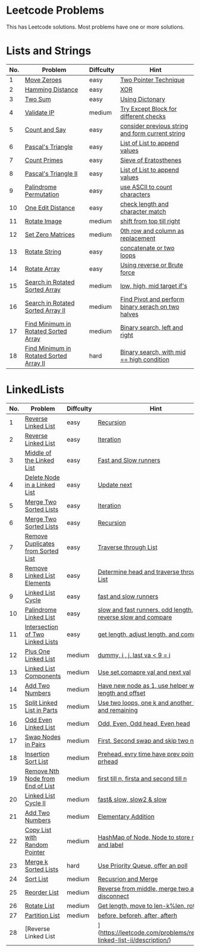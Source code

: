 # Leetcode Problems
This has Leetcode solutions. Most problems have one or more solutions.

# Lists and Strings
No. | Problem | Diffculty | Hint
--- | --- | --- | ---
1 |	[Move Zeroes](https://leetcode.com/problems/move-zeroes/description/) | easy | [Two Pointer Technique](https://github.com/nir20ane/Python/blob/master/leetcode/Lists_and_Strings/movezeroes.py)
2 |	[Hamming Distance](https://leetcode.com/problems/hamming-distance/description/) | easy | [XOR](https://github.com/nir20ane/Python/blob/master/leetcode/Lists_and_Strings/hammingdistance.py)
3 |	[Two Sum](https://leetcode.com/problems/two-sum/description/) | easy | [Using Dictonary](https://github.com/nir20ane/Python/blob/master/leetcode/Lists_and_Strings/two_sum.py)
4 | [Validate IP](https://leetcode.com/problems/validate-ip-address/description/) | medium | [Try Except Block for different checks](https://github.com/nir20ane/Python/blob/master/leetcode/Lists_and_Strings/validateIP.py)
5 | [Count and Say](https://leetcode.com/problems/count-and-say/description/) | easy | [consider previous string and form current string](https://github.com/nir20ane/Python/blob/master/leetcode/Lists_and_Strings/count_and_say.py)
6 | [Pascal's Triangle](https://leetcode.com/problems/pascals-triangle/description/) | easy | [List of List to append values](https://github.com/nir20ane/Python/blob/master/leetcode/Lists_and_Strings/pascal_triangle.py)
7 | [Count Primes](https://leetcode.com/problems/count-primes/description/) | easy | [Sieve of Eratosthenes](https://github.com/nir20ane/Python/blob/master/leetcode/Lists_and_Strings/Count_Primes.py)
8 | [Pascal's Triangle II](https://leetcode.com/problems/pascals-triangle-ii/description/) | easy | [List of List to append values](https://github.com/nir20ane/Python/blob/master/leetcode/Lists_and_Strings/pascal_triangleII.py)
9 | [Palindrome Permutation](https://leetcode.com/problems/palindrome-permutation/description/) | easy | [use ASCII to count characters](https://github.com/nir20ane/Python/blob/master/leetcode/Lists_and_Strings/CanPermutePalindrome.py)
10 | [One Edit Distance](https://leetcode.com/problems/one-edit-distance/\/description/) | easy | [check length and character match](https://github.com/nir20ane/Python/blob/master/leetcode/Lists_and_Strings/OneEditDistance.py)
11 | [Rotate Image](https://leetcode.com/problems/rotate-image/description/) | medium | [shift from top till right](https://github.com/nir20ane/Python/blob/master/leetcode/Lists_and_Strings/RotateImage.py)
12 | [Set Zero Matrices](https://leetcode.com/problems/set-matrix-zeroes/description/) | medium | [0th row and column as replacement](https://github.com/nir20ane/Python/blob/master/leetcode/Lists_and_Strings/SetZeroMatrices.py)
13 | [Rotate String](https://leetcode.com/problems/rotate-string/description/) | easy | [concatenate or two loops](https://github.com/nir20ane/Python/blob/master/leetcode/Lists_and_Strings/RotateString.py)
14 | [Rotate Array](https://leetcode.com/problems/rotate-array/description) | easy | [Using reverse or Brute force](https://github.com/nir20ane/Python/blob/master/leetcode/Lists_and_Strings/RotateArray.py)
15 | [Search in Rotated Sorted Array](https://leetcode.com/problems/search-in-rotated-sorted-array/description) | medium | [low, high, mid target if's](https://github.com/nir20ane/Python/blob/master/leetcode/Lists_and_Strings/SearchinRotList.py)
16 | [ Search in Rotated Sorted Array II](https://leetcode.com/problems/search-in-rotated-sorted-array-ii/description) | medium | [Find Pivot and perform binary serach on two halves](https://github.com/nir20ane/Python/blob/master/leetcode/Lists_and_Strings/SortRotList2.py)
17 | [Find Minimum in Rotated Sorted Array](https://leetcode.com/problems/find-minimum-in-rotated-sorted-array/description) | medium | [Binary search, left and right](https://github.com/nir20ane/Python/blob/master/leetcode/Lists_and_Strings/SearchMinSortArray.py)
18 | [ Find Minimum in Rotated Sorted Array II](https://leetcode.com/problems/find-minimum-in-rotated-sorted-array-ii/description) | hard | [Binary search, with mid == high condition](https://github.com/nir20ane/Python/blob/master/leetcode/Lists_and_Strings/SearchMinSortArray2.py)


# LinkedLists
No. | Problem | Diffculty | Hint
--- | --- | --- | ---
1 | [Reverse Linked List](https://leetcode.com/problems/reverse-linked-list/description) | easy | [Recursion](https://github.com/nir20ane/Python/blob/master/leetcode/LinkedLists/ReverseLinkedList_Recursion.py)
2 | [Reverse Linked List](https://leetcode.com/problems/reverse-linked-list/description) | easy | [Iteration](https://github.com/nir20ane/Python/blob/master/leetcode/LinkedLists/ReverseLinkedList_Iteration.py)
3 | [Middle of the Linked List](https://leetcode.com/problems/middle-of-the-linked-list/description) | easy | [Fast and Slow runners](https://github.com/nir20ane/Python/blob/master/leetcode/LinkedLists/MiddleofLinkedList.py)
4 | [Delete Node in a Linked List](https://leetcode.com/problems/delete-node-in-a-linked-list/description) | easy | [Update next](https://github.com/nir20ane/Python/blob/master/leetcode/LinkedLists/DeleteNodefromList.py)
5 | [Merge Two Sorted Lists](https://leetcode.com/problems/merge-two-sorted-lists/description) | easy | [Iteration](https://github.com/nir20ane/Python/blob/master/leetcode/LinkedLists/MergeTwoSortedListsIteration.py)
6 | [Merge Two Sorted Lists](https://leetcode.com/problems/merge-two-sorted-lists/description) | easy | [Recursion](https://github.com/nir20ane/Python/blob/master/leetcode/LinkedLists/MergeTwoSortedListsRecursion.py)
7 | [Remove Duplicates from Sorted List](https://leetcode.com/problems/remove-duplicates-from-sorted-list/description) | easy | [Traverse through List](https://github.com/nir20ane/Python/blob/master/leetcode/LinkedLists/RemoveDuplicatesfromSortedList.py)
8 | [Remove Linked List Elements](https://leetcode.com/problems/remove-linked-list-elements//description) | easy | [Determine head and traverse through List](https://github.com/nir20ane/Python/blob/master/leetcode/LinkedLists/RemoveLinkedListElements.py)
9 | [Linked List Cycle](https://leetcode.com/problems/linked-list-cycle/description) | easy | [fast and slow runners](https://github.com/nir20ane/Python/blob/master/leetcode/LinkedLists/LinkedListCycle.py)
10 | [Palindrome Linked List](https://leetcode.com/problems/palindrome-linked-list/description) | easy | [slow and fast runners, odd length, reverse slow and compare](https://github.com/nir20ane/Python/blob/master/leetcode/LinkedLists/PalindromeLinkedList.py)
11 | [Intersection of Two Linked Lists](https://leetcode.com/problems/intersection-of-two-linked-lists/description) | easy | [get length, adjust length, and compare](https://github.com/nir20ane/Python/blob/master/leetcode/LinkedLists/IntersectionofLinkedList.py)
12 | [Plus One Linked List](https://leetcode.com/problems/plus-one-linked-list/description) | medium | [dummy, i , j, last va < 9 = i](https://github.com/nir20ane/Python/blob/master/leetcode/LinkedLists/PlusOneLinkedList.py)
13 | [Linked List Components](https://leetcode.com/problems/linked-list-components/description) | medium | [Use set,comapre val and next val](https://github.com/nir20ane/Python/blob/master/leetcode/LinkedLists/LinkedListComponents.py)
14 | [Add Two Numbers](https://leetcode.com/problems/add-two-numbers-ii/description) | medium | [Have new node as 1, use helper with length and offset](https://github.com/nir20ane/Python/blob/master/leetcode/LinkedLists/AddTwoNumbers.py)
15 | [Split Linked List in Parts](https://leetcode.com/problems/split-linked-list-in-parts/description) | medium | [Use two loops, one k and another width, i and remaining](https://github.com/nir20ane/Python/blob/master/leetcode/LinkedLists/SplitLinkedListinParts.py)
16 | [Odd Even Linked List](https://leetcode.com/problems/odd-even-linked-list/description) | medium | [Odd, Even, Odd head, Even head](https://github.com/nir20ane/Python/blob/master/leetcode/LinkedLists/OddEvenLinkedList.py)
17 | [Swap Nodes in Pairs](https://leetcode.com/problems/swap-nodes-in-pairs/description) | medium | [First, Second swap and skip two nodes](https://github.com/nir20ane/Python/blob/master/leetcode/LinkedLists/SwapNodesinPairs.py)
18 | [Insertion Sort List](https://leetcode.com/problems/insertion-sort-list/description) | medium | [Prehead, evry time have prev point to prhead](https://github.com/nir20ane/Python/blob/master/leetcode/LinkedLists/InsertionSort.py)
19 | [Remove Nth Node from End of List](https://leetcode.com/problems/remove-nth-node-from-end-of-list/description) | medium | [first till n, firsta and second till n](https://github.com/nir20ane/Python/blob/master/leetcode/LinkedLists/RemoveNthfromEnd.py)
20 | [Linked List Cycle II](https://leetcode.com/problems/linked-list-cycle-ii/description) | medium | [fast& slow, slow2 & slow](https://github.com/nir20ane/Python/blob/master/leetcode/LinkedLists/LinkedListCycleII.py)
21 | [Add Two Numbers](https://leetcode.com/problems/add-two-numbers/description/) | medium | [Elementary Addition](https://github.com/nir20ane/Python/blob/master/leetcode/LinkedLists/Addtwonumberslc.py)
22 | [Copy List with Random Pointer](https://leetcode.com/problems/copy-list-with-random-pointer/description) | medium | [HashMap of Node, Node to store node and label](https://github.com/nir20ane/Python/blob/master/leetcode/LinkedLists/CopyWithRandomPointer.py)
23 | [Merge k Sorted Lists](https://leetcode.com/problems/merge-k-sorted-lists/description) | hard | [Use Priority Queue, offer an poll](https://github.com/nir20ane/Python/blob/master/leetcode/LinkedLists/MergeKLinkedLists.py)
24 | [Sort List](https://leetcode.com/problems/sort-list/description) | medium | [Recusrion and Merge](https://github.com/nir20ane/Python/blob/master/leetcode/LinkedLists/SortList.py)
25 | [Reorder List](https://leetcode.com/problems/reorder-list/description/) | medium | [Reverse from middle, merge two and disconnect](https://github.com/nir20ane/Python/blob/master/leetcode/LinkedLists/ReOrderList.py)
26 | [Rotate List](https://leetcode.com/problems/rotate-list/description/) | medium | [Get length, move to len-k%len, rotate](https://github.com/nir20ane/Python/blob/master/leetcode/LinkedLists/RotateList.py)
27 | [Partition List](https://leetcode.com/problems/partition-list/description) | medium | [before, beforeh, after, afterh](https://github.com/nir20ane/Python/blob/master/leetcode/LinkedLists/PartitionList.py)
28 | [Reverse Linked List ||](https://leetcode.com/problems/reverse-linked-list-ii/description/) | medium | [prev, tail, m-1, n-m](https://github.com/nir20ane/Python/blob/master/leetcode/LinkedLists/ReverseLinkedListII.py)
